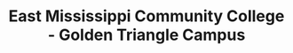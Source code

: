 ---
layout: repo
title: "East Mississippi Community College - Golden Triangle Campus"
id: 23536
permalink: repos/23536/
---